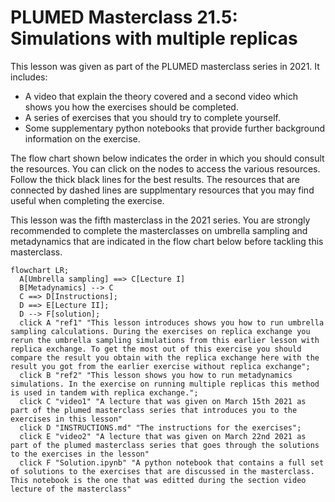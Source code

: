 #  PLUMED Masterclass 21.5: Simulations with multiple replicas

This lesson was given as part of the PLUMED masterclass series in 2021.  It includes:

* A video that explain the theory covered and a second video which shows you how the exercises should be completed.
* A series of exercises that you should try to complete yourself.
* Some supplementary python notebooks that provide further background information on the exercise.

The flow chart shown below indicates the order in which you should consult the resources.  You can click on the nodes to access the various resources.  Follow the thick black lines for the best results.  The resources that are connected by dashed lines are supplmentary resources that you may find useful when completing the exercise. 

This lesson was the fifth masterclass in the 2021 series.  You are strongly recommended to complete the masterclasses on umbrella sampling and metadynamics that are indicated in the flow chart below before tackling this masterclass. 

```mermaid
flowchart LR;
  A[Umbrella sampling] ==> C[Lecture I] 
  B[Metadynamics] --> C
  C ==> D[Instructions];
  D ==> E[Lecture II];
  D --> F[solution];
  click A "ref1" "This lesson introduces shows you how to run umbrella sampling calculations. During the exercises on replica exchange you rerun the umbrella sampling simulations from this earlier lesson with replica exchange. To get the most out of this exercise you should compare the result you obtain with the replica exchange here with the result you got from the earlier exercise without replica exchange";
  click B "ref2" "This lesson shows you how to run metadynamics simulations. In the exercise on running multiple replicas this method is used in tandem with replica exchange.";
  click C "video1" "A lecture that was given on March 15th 2021 as part of the plumed masterclass series that introduces you to the exercises in this lesson"
  click D "INSTRUCTIONS.md" "The instructions for the exercises";
  click E "video2" "A lecture that was given on March 22nd 2021 as part of the plumed masterclass series that goes through the solutions to the exercises in the lesson"
  click F "Solution.ipynb" "A python notebook that contains a full set of solutions to the exercises that are discussed in the masterclass.  This notebook is the one that was editted during the section video lecture of the masterclass"
```
